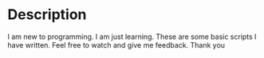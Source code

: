 # Description 
I am new to programming. I am just learning. These are some basic scripts I have written. Feel free to watch and give me feedback. 
Thank you
